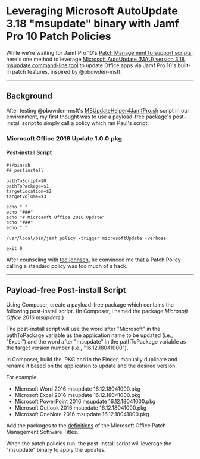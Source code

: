 # Leveraging Microsoft AutoUpdate 3.18 "msupdate" binary with Jamf Pro 10 Patch Policies

While we're waiting for Jamf Pro 10's [Patch Management to support scripts](https://www.jamf.com/jamf-nation/feature-requests/6733/), here's one method to leverage [Microsoft AutoUpdate (MAU) version 3.18 msupdate command-line tool](https://www.jamf.com/jamf-nation/discussions/27872/) to update Office apps via Jamf Pro 10's built-in patch features, inspired by @pbowden-msft.

---

## Background

After testing @pbowden-msft's [MSUpdateHelper4JamfPro.sh](https://github.com/pbowden-msft/msupdatehelper) script in our environment, my first thought was to use a payload-free package's post-install script to simply call a policy which ran Paul's script:

### Microsoft Office 2016 Update 1.0.0.pkg
#### Post-install Script
```
#!/bin/sh
## postinstall

pathToScript=$0
pathToPackage=$1
targetLocation=$2
targetVolume=$3

echo " "
echo "###"
echo "# Microsoft Office 2016 Update"
echo "###"
echo " "

/usr/local/bin/jamf policy -trigger microsoftUpdate -verbose

exit 0
```

After counseling with [ted.johnsen](https://www.jamf.com/jamf-nation/users/9966/ted-johnsen), he convinced me that a Patch Policy calling a standard policy was too much of a hack.

---

## Payload-free Post-install Script

Using Composer, create a payload-free package which contains the following post-install script. (In Composer, I named the package _Microsoft Office 2016 msupdate_.)

The post-install script will use the word after "Microsoft" in the pathToPackage variable as the application name to be updated (i.e., "Excel") and the word after "msupdate" in the pathToPackage variable as the target version number (i.e., "16.12.18041000").

In Composer, build the .PKG and in the Finder, manually duplicate and rename it based on the application to update and the desired version.

For example:
- Microsoft Word 2016 msupdate 16.12.18041000.pkg
- Microsoft Excel 2016 msupdate 16.12.18041000.pkg
- Microsoft PowerPoint 2016 msupdate 16.12.18041000.pkg
- Microsoft Outlook 2016 msupdate 16.12.18041000.pkg
- Microsoft OneNote 2016 msupdate 16.12.18041000.pkg

Add the packages to the [definitions](https://github.com/dan-snelson/Jamf-Pro-Patch-Definitions) of the Microsoft Office Patch Management Software Titles.

When the patch policies run, the post-install script will leverage the "msupdate" binary to apply the updates.
